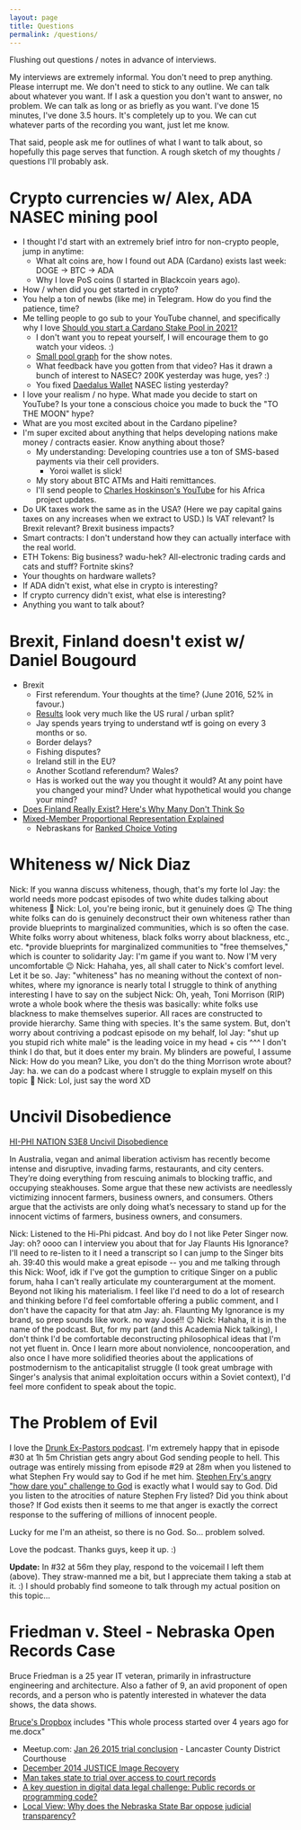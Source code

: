 ```yaml
---
layout: page
title: Questions
permalink: /questions/
---
```


Flushing out questions / notes in advance of interviews. 

My interviews are extremely informal. You don't need to prep anything. Please interrupt me.
We don't need to stick to any outline. We can talk about whatever you want.
If I ask a question you don't want to answer, no problem. 
We can talk as long or as briefly as you want. I've done 15 minutes, I've done 3.5 hours. It's completely up to you.
We can cut whatever parts of the recording you want, just let me know.

That said, people ask me for outlines of what I want to talk about, so hopefully this page serves that function.
A rough sketch of my thoughts / questions I'll probably ask. 

# <a name="ADA"></a>Crypto currencies w/ Alex, ADA NASEC mining pool

* I thought I'd start with an extremely brief intro for non-crypto people, jump in anytime:
  * What alt coins are, how I found out ADA (Cardano) exists last week: DOGE -> BTC -> ADA
  * Why I love PoS coins (I started in Blackcoin years ago).
* How / when did you get started in crypto?
* You help a ton of newbs (like me) in Telegram. How do you find the patience, time?
* Me telling people to go sub to your YouTube channel, and specifically why I love 
[Should you start a Cardano Stake Pool in 2021?](https://www.youtube.com/watch?v=HzRdluc5iSw)
  * I don't want you to repeat yourself, I will encourage them to go watch your videos. :)
  * [Small pool graph](https://twitter.com/nierop_pieter/status/1361357344219758597) for the show notes.
  * What feedback have you gotten from that video? Has it drawn a bunch of interest to NASEC? 200K yesterday was huge, yes? :)
  * You fixed [Daedalus Wallet](daedaluswallet.io) NASEC listing yesterday?
* I love your realism / no hype. What made you decide to start on YouTube?
  Is your tone a conscious choice you made to buck the "TO THE MOON" hype?
* What are you most excited about in the Cardano pipeline?
* I'm super excited about anything that helps developing nations make money / contracts easier. Know anything about those?
  * My understanding: Developing countries use a ton of SMS-based payments via their cell providers.
    * Yoroi wallet is slick!
  * My story about BTC ATMs and Haiti remittances.
  * I'll send people to [Charles Hoskinson's YouTube](https://www.youtube.com/channel/UCiJiqEvUZxT6isIaXK7RXTg) for his Africa project updates. 
* Do UK taxes work the same as in the USA? (Here we pay capital gains taxes on any increases when we extract to USD.)
  Is VAT relevant? Is Brexit relevant? Brexit business impacts?
* Smart contracts: I don't understand how they can actually interface with the real world.
* ETH Tokens: Big business? wadu-hek? All-electronic trading cards and cats and stuff? Fortnite skins?
* Your thoughts on hardware wallets? 
* If ADA didn't exist, what else in crypto is interesting?
* If crypto currency didn't exist, what else is interesting?
* Anything you want to talk about?

# <a name="brexit"></a>Brexit, Finland doesn't exist w/ Daniel Bougourd

* Brexit
  * First referendum. Your thoughts at the time? (June 2016, 52% in favour.)
  * [Results](https://en.wikipedia.org/wiki/Brexit#Referendum_result) look very much like the US rural / urban split?
  * Jay spends years trying to understand wtf is going on every 3 months or so.
  * Border delays?
  * Fishing disputes?
  * Ireland still in the EU?
  * Another Scotland referendum? Wales?
  * Has is worked out the way you thought it would? At any point have you changed your mind?
    Under what hypothetical would you change your mind?
* [Does Finland Really Exist? Here's Why Many Don't Think So](https://theculturetrip.com/europe/finland/articles/does-finland-exist-many-dont-think-so/)
* [Mixed-Member Proportional Representation Explained](https://www.youtube.com/watch?v=QT0I-sdoSXU)
  * Nebraskans for [Ranked Choice Voting](https://www.youtube.com/playlist?list=PL8Lf7epQllMZUIIRSpgnXftaiuB3WYDz6)

# <a name="whiteness"></a>Whiteness w/ Nick Diaz

Nick: If you wanna discuss whiteness, though, that's my forte lol
Jay: the world needs more podcast episodes of two white dudes talking about whiteness 🙂
Nick: Lol, you're being ironic, but it genuinely does 😛
The thing white folks can do is genuinely deconstruct their own whiteness rather than provide blueprints to marginalized communities, which is so often the case. White folks worry about whiteness, black folks worry about blackness, etc., etc.
*provide blueprints for marginalized communities to "free themselves," which is counter to solidarity
Jay: I'm game if you want to. Now I'M very uncomfortable 😉
Nick: Hahaha, yes, all shall cater to Nick's comfort level. Let it be so.
Jay: "whiteness" has no meaning without the context of non-whites, where my ignorance is nearly total
I struggle to think of anything interesting I have to say on the subject
Nick: Oh, yeah, Toni Morrison (RIP) wrote a whole book where the thesis was basically: white folks use blackness to make themselves superior. All races are constructed to provide hierarchy.
Same thing with species. It's the same system.
But, don't worry about contriving a podcast episode on my behalf, lol
Jay: "shut up you stupid rich white male" is the leading voice in my head + cis
^^^ I don't think I do that, but it does enter my brain. My blinders are poweful, I assume
Nick: How do you mean?
Like, you don't do the thing Morrison wrote about?
Jay: ha. we can do a podcast where I struggle to explain myself on this topic 🙂
Nick: Lol, just say the word XD


# <a name="uncivil"></a>Uncivil Disobedience

[HI-PHI NATION S3E8 Uncivil Disobedience](https://hiphination.org/season-3-episodes/s3-episode-8-uncivil-disobedience/)

In Australia, vegan and animal liberation activism has recently become intense and disruptive, invading farms, restaurants, and city centers. They’re doing everything from rescuing animals to blocking traffic, and occupying steakhouses. Some argue that these new activists are needlessly victimizing innocent farmers, business owners, and consumers. Others argue that the activists are only doing what’s necessary to stand up for the innocent victims of farmers, business owners, and consumers.

Nick: Listened to the Hi-Phi pidcast. And boy do I not like Peter Singer now.
Jay: oh? oooo can I interview you about that for Jay Flaunts His Ignorance? I'll need to re-listen to it
I need a transcript so I can jump to the Singer bits ah. 39:40
this would make a great episode -- you and me talking through this
Nick: Woof, idk if I've got the gumption to critique Singer on a public forum, haha
I can't really articulate my counterargument at the moment. Beyond not liking his materialism.
I feel like I'd need to do a lot of research and thinking before I'd feel comfortable offering a public comment, and I don't have the capacity for that atm
Jay: ah. Flaunting My Ignorance is my brand, so prep sounds like work. no way José!! 😉
Nick: Hahaha, it is in the name of the podcast.
But, for my part (and this Academia Nick talking), I don't think I'd be comfortable deconstructing philosophical ideas that I'm not yet fluent in.
Once I learn more about nonviolence, noncooperation, and also once I have more solidified theories about the applications of postmodernism to the anticapitalist struggle (I took great umbrage with Singer's analysis that animal exploitation occurs within a Soviet context), I'd feel more confident to speak about the topic.


# <a name="evil"></a>The Problem of Evil

I love the [Drunk Ex-Pastors podcast](http://www.drunkexpastors.com/). 
I'm extremely happy that in episode #30 at 1h 5m Christian gets angry about God sending
people to hell. This outrage was entirely missing from episode #29 at 28m when you listened to 
what Stephen Fry would say to God if he met him. 
[Stephen Fry's angry "how dare you" challenge to God](https://www.youtube.com/watch?v=-suvkwNYSQo)
is exactly what I would say to God. Did you listen to the atrocities of nature Stephen Fry
listed? Did you think about those? If God exists then it seems to me that 
anger is exactly the correct response to the suffering of millions of innocent people. 

Lucky for me I'm an atheist, so there is no God. So... problem solved. 

Love the podcast. Thanks guys, keep it up. :)

<b>Update:</b> In #32 at 56m they play, respond to the voicemail I left them (above). 
They straw-manned me a bit, but I appreciate them taking a stab at it. :) 
I should probably find someone to talk through my actual position on this topic...


# <a name="fvs"></a>Friedman v. Steel - Nebraska Open Records Case

Bruce Friedman is a 25 year IT veteran, primarily in infrastructure engineering and 
architecture. Also a father of 9, an avid proponent of open records, and a person 
who is patently interested in whatever the data shows, the data shows.

[Bruce's Dropbox](https://www.dropbox.com/sh/vb7jze4fhj87zjc/AAChYVo1sb6edYROdrIyXaO3a?dl=0) includes 
"This whole process started over 4 years ago for me.docx"

* Meetup.com: [Jan 26 2015 trial conclusion](http://www.meetup.com/Open-Nebraska-Meetup/events/219759047/) - 
  Lancaster County District Courthouse
* [December 2014 JUSTICE Image Recovery](https://supremecourt.nebraska.gov/14239/december-2014-justice-image-recovery)
* [Man takes state to trial over access to court records](http://journalstar.com/news/local/article_5afbc39a-f3dc-5edf-97f2-e95ee4901c1e.html)
* [A key question in digital data legal challenge: Public records or programming code?](http://www.omaha.com/news/crime/a-key-question-in-digital-data-legal-challenge-public-records/article_4690a9b4-7180-5551-950a-c5d8f649b2f3.html)
* [Local View: Why does the Nebraska State Bar oppose judicial transparency?](http://journalstar.com/news/opinion/editorial/columnists/local-view-why-does-the-nebraska-state-bar-oppose-judicial/article_23668a1b-ce28-54b7-803f-f8949e6037bf.html)


